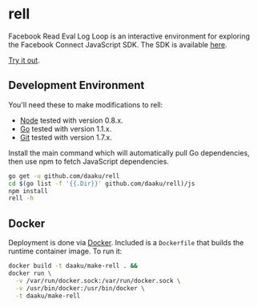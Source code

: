 rell
====

Facebook Read Eval Log Loop is an interactive environment for exploring the
Facebook Connect JavaScript SDK. The SDK is available
[here](https://developers.facebook.com/docs/reference/javascript/).

[Try it out](https://www.fbrell.com/examples/).

Development Environment
-----------------------

You'll need these to make modifications to rell:

- [Node](http://nodejs.org/) tested with version 0.8.x.
- [Go](http://golang.org/) tested with version 1.1.x.
- [Git](http://gitscm.com/) tested with version 1.7.x.

Install the main command which will automatically pull Go
dependencies, then use npm to fetch JavaScript dependencies.

```sh
go get -u github.com/daaku/rell
cd $(go list -f '{{.Dir}}' github.com/daaku/rell)/js
npm install
rell -h
```

Docker
------

Deployment is done via [Docker](https://www.docker.com/). Included is a
`Dockerfile` that builds the runtime container image. To run it:

```sh
docker build -t daaku/make-rell . &&
docker run \
  -v /var/run/docker.sock:/var/run/docker.sock \
  -v /usr/bin/docker:/usr/bin/docker \
  -t daaku/make-rell
```
